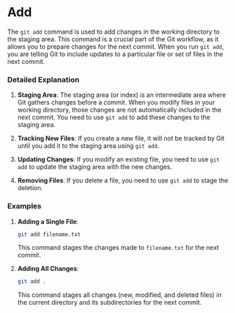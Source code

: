 # Add

The `git add` command is used to add changes in the working directory to the staging area. This command is a crucial part of the Git workflow, as it allows you to prepare changes for the next commit. When you run `git add`, you are telling Git to include updates to a particular file or set of files in the next commit.

### Detailed Explanation

1. **Staging Area**: The staging area (or index) is an intermediate area where Git gathers changes before a commit. When you modify files in your working directory, those changes are not automatically included in the next commit. You need to use `git add` to add these changes to the staging area.

2. **Tracking New Files**: If you create a new file, it will not be tracked by Git until you add it to the staging area using `git add`.

3. **Updating Changes**: If you modify an existing file, you need to use `git add` to update the staging area with the new changes.

4. **Removing Files**: If you delete a file, you need to use `git add` to stage the deletion.

### Examples

1. **Adding a Single File**:
   ```sh
   git add filename.txt
   ```
   This command stages the changes made to `filename.txt` for the next commit.

2. **Adding All Changes**:
   ```sh
   git add .
   ```
   This command stages all changes (new, modified, and deleted files) in the current directory and its subdirectories for the next commit.
